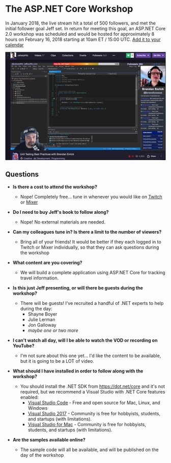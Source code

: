 # The ASP.NET Core Workshop

In January 2018, the live stream hit a total of 500 followers, and met the initial follower goal Jeff set.  In return for meeting this goal, an ASP.NET Core 2.0 workshop was scheduled and would be hosted for approximately 8 hours on February 16, 2018 starting at 10am ET / 15:00 UTC. [Add it to your calendar](Fritz_and_Friends_ASPNET_Core_Workshop.ics)

![Sample view of the Live Stream](LiveStreamWithBrendan.jpg)

## Questions

*  __Is there a cost to attend the workshop?__
   *  Nope!  Completely free... tune in whenever you would like on [Twitch](twitch.tv/csharpfritz) or [Mixer](mixer.com/csharpfritz)

*  __Do I need to buy Jeff's book to follow along?__
   *  Nope!  No external materials are needed.  

*  __Can my colleagues tune in?  Is there a limit to the number of viewers?__
   *  Bring all of your friends!  It would be better if they each logged in to Twitch or Mixer individually, so that they can ask questions during the workshop

*  __What content are you covering?__
   *  We will build a complete application using ASP.NET Core for tracking travel information.

*  __Is this just Jeff presenting, or will there be guests during the workshop?__
   *  There will be guests!  I've recruited a handful of .NET experts to help during the day:
      * Shayne Boyer
      * Julie Lerman
      * Jon Galloway
      * _maybe one or two more_

* __I can't watch all day, will I be able to watch the VOD or recording on YouTube?__
   *  I'm not sure about this one yet... I'd like the content to be available, but it is going to be a LOT of video.

* __What should I have installed in order to follow along with the workshop?__
   *  You should install the .NET SDK from https://dot.net/core and it's not required, but we recommend a Visual Studio with .NET Core features enabled:
      *  [Visual Studio Code](https://code.visualstudio.com) - Free and open source for Mac, Linux, and Windows
      *  [Visual Studio 2017](https://visualstudio.com) - Community is free for hobbyists, students, and startups (with limitations).
      *  [Visual Studio for Mac](https://visualstudio.com) - Community is free for hobbyists, students, and startups (with limitations).

* __Are the samples available online?__
   *  The sample code will all be available, and will be published on the day of the workshop 
